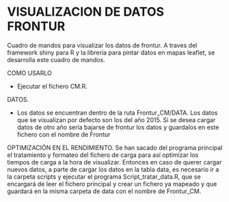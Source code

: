 # VISUALIZACION DE DATOS FRONTUR 

Cuadro de mandos para visualizar los datos de frontur.
A traves del framework shiny para R y la librería para pintar datos en mapas leaflet, se desarrolla 
este cuadro de mandos. 

COMO USARLO
 - Ejecutar el fichero CM.R.

DATOS.
 - Los datos se encuentran dentro de la ruta Frontur_CM/DATA. Los datos que se visualizan por defecto 
 son los del año 2015. Si se desea cargar datos de otro año sería bajarse de frontur los datos y guardalos 
 en este fichero con el nombre de Frontur
 

OPTIMIZACIÓN EN EL RENDIMIENTO. 
Se han sacado del programa principal el tratamiento y formateo del fichero de carga para así optimizar 
los tiempos de carga a la hora de visualizar. Entonces en caso de querer cargar nuevos datos, a parte 
de cargar los datos en la tabla data, es necesario ir a la carpeta scripts y ejecutar el programa 
Script_tratar_data.R, que se encargará de leer el fichero principal y crear un fichero ya mapeado y que 
guardará en la misma carpeta de data con el nombre de Frontur_CM.


